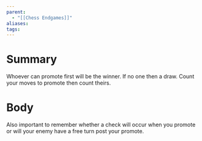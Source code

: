 ```yaml
---
parent:
  - "[[Chess Endgames]]"
aliases: 
tags:
---
```

# Summary 
Whoever can promote first will be the winner. If no one then a draw. Count your moves to promote then count theirs.
# Body
Also important to remember whether a check will occur when you promote or will your enemy have a free turn post your promote.

